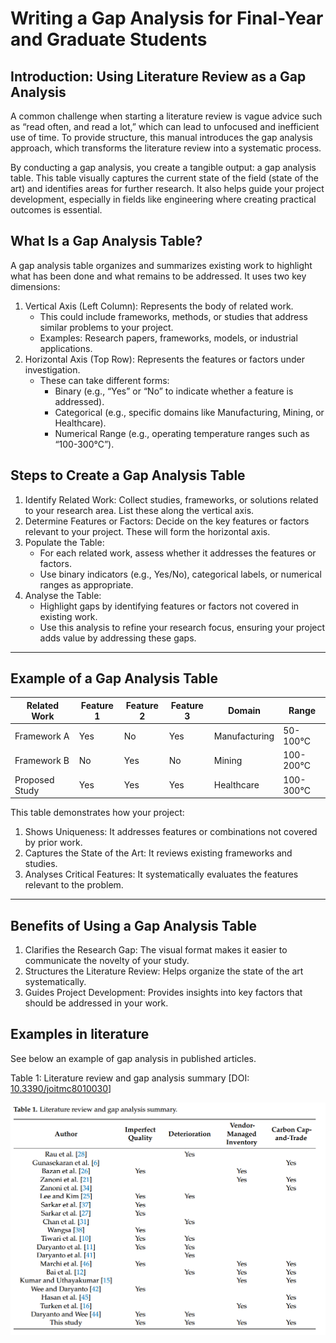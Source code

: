  

# Writing a Gap Analysis for Final-Year and Graduate Students

## Introduction: Using Literature Review as a Gap Analysis

A common challenge when starting a literature review is vague advice such as “read often, and read a lot,” which can lead to unfocused and inefficient use of time. To provide structure, this manual introduces the gap analysis approach, which transforms the literature review into a systematic process.

By conducting a gap analysis, you create a tangible output: a gap analysis table. This table visually captures the current state of the field (state of the art) and identifies areas for further research. It also helps guide your project development, especially in fields like engineering where creating practical outcomes is essential.

## What Is a Gap Analysis Table?

A gap analysis table organizes and summarizes existing work to highlight what has been done and what remains to be addressed. It uses two key dimensions:

1. Vertical Axis (Left Column): Represents the body of related work.
   - This could include frameworks, methods, or studies that address similar problems to your project.
   - Examples: Research papers, frameworks, models, or industrial applications.
2. Horizontal Axis (Top Row): Represents the features or factors under investigation.
   - These can take different forms:
     - Binary (e.g., “Yes” or “No” to indicate whether a feature is addressed).
     - Categorical (e.g., specific domains like Manufacturing, Mining, or Healthcare).
     - Numerical Range (e.g., operating temperature ranges such as “100-300°C”).

## Steps to Create a Gap Analysis Table

1. Identify Related Work:
   Collect studies, frameworks, or solutions related to your research area. List these along the vertical axis.
2. Determine Features or Factors:
   Decide on the key features or factors relevant to your project. These will form the horizontal axis.
3. Populate the Table:
   - For each related work, assess whether it addresses the features or factors.
   - Use binary indicators (e.g., Yes/No), categorical labels, or numerical ranges as appropriate.
4. Analyse the Table:
   - Highlight gaps by identifying features or factors not covered in existing work.
   - Use this analysis to refine your research focus, ensuring your project adds value by addressing these gaps.

------

## Example of a Gap Analysis Table

| Related Work   | Feature 1 | Feature 2 | Feature 3 | Domain        | Range     |
| -------------- | --------- | --------- | --------- | ------------- | --------- |
| Framework A    | Yes       | No        | Yes       | Manufacturing | 50-100°C  |
| Framework B    | No        | Yes       | No        | Mining        | 100-200°C |
| Proposed Study | Yes       | Yes       | Yes       | Healthcare    | 100-300°C |

This table demonstrates how your project:

1. Shows Uniqueness: It addresses features or combinations not covered by prior work.
2. Captures the State of the Art: It reviews existing frameworks and studies.
3. Analyses Critical Features: It systematically evaluates the features relevant to the problem.

------

## Benefits of Using a Gap Analysis Table

1. Clarifies the Research Gap: The visual format makes it easier to communicate the novelty of your study.
2. Structures the Literature Review: Helps organize the state of the art systematically.
3. Guides Project Development: Provides insights into key factors that should be addressed in your work.

##  Examples in literature

See below an example of gap analysis in published articles.

Table 1: Literature review and gap analysis summary [DOI: [10.3390/joitmc8010030](http://dx.doi.org/10.3390/joitmc8010030)]

![img](gap_analysis_example.png) 
